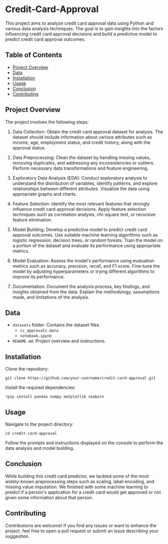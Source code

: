 # Credit-Card-Approval
This project aims to analyze credit card approval data using Python and various data analysis techniques. The goal is to gain insights into the factors influencing credit card approval decisions and build a predictive model to predict credit card approval outcomes.

## Table of Contents

- [Project Overview](#project-overview)
- [Data](#data)
- [Installation](#installation)
- [Usage](#usage)
- [Conclusion](#conclusion)
- [Contributing](#contributing)

## Project Overview

The project involves the following steps:

1. Data Collection: Obtain the credit card approval dataset for analysis. The dataset should include information about various attributes such as income, age, employment status, and credit history, along with the approval status.

2. Data Preprocessing: Clean the dataset by handling missing values, removing duplicates, and addressing any inconsistencies or outliers. Perform necessary data transformations and feature engineering.

3. Exploratory Data Analysis (EDA): Conduct exploratory analysis to understand the distribution of variables, identify patterns, and explore relationships between different attributes. Visualize the data using appropriate graphs and charts.

4. Feature Selection: Identify the most relevant features that strongly influence credit card approval decisions. Apply feature selection techniques such as correlation analysis, chi-square test, or recursive feature elimination.

5. Model Building: Develop a predictive model to predict credit card approval outcomes. Use suitable machine learning algorithms such as logistic regression, decision trees, or random forests. Train the model on a portion of the dataset and evaluate its performance using appropriate metrics.

6. Model Evaluation: Assess the model's performance using evaluation metrics such as accuracy, precision, recall, and F1 score. Fine-tune the model by adjusting hyperparameters or trying different algorithms to improve its performance.

7. Documentation: Document the analysis process, key findings, and insights obtained from the data. Explain the methodology, assumptions made, and limitations of the analysis.


## Data

- `datasets` folder: Contains the dataset files
    - `cc_approvals.data`
  - `notebook.ipynb`
- `README.md`: Project overview and instructions.

## Installation

Clone the repository:

   ```
   git clone https://github.com/your-username/credit-card-approval.git
   ```
   
Install the required dependencies:

```
!pip install pandas numpy matplotlib seaborn
```

## Usage
Navigate to the project directory:

```
cd credit-card-approval
```
Follow the prompts and instructions displayed on the console to perform the data analysis and model building.

## Conclusion
While building this credit card predictor, we tackled some of the most widely-known preprocessing steps such as scaling, label encoding, and missing value imputation. We finished with some machine learning to predict if a person's application for a credit card would get approved or not given some information about that person.

## Contributing
Contributions are welcome! If you find any issues or want to enhance the project, feel free to open a pull request or submit an issue describing your suggestion.
